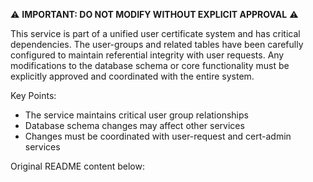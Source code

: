 ⚠️ **IMPORTANT: DO NOT MODIFY WITHOUT EXPLICIT APPROVAL** ⚠️

This service is part of a unified user certificate system and has critical dependencies. The user-groups and related tables have been carefully configured to maintain referential integrity with user requests. Any modifications to the database schema or core functionality must be explicitly approved and coordinated with the entire system.

Key Points:
- The service maintains critical user group relationships
- Database schema changes may affect other services
- Changes must be coordinated with user-request and cert-admin services

Original README content below: 